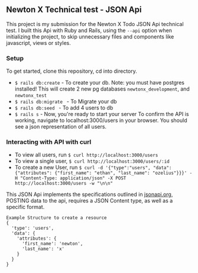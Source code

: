 ## Newton X Technical test - JSON Api

This project is my submission for the Newton X Todo JSON Api technical test.  I built this Api with Ruby and Rails, using the `--api` option when initializing the project, to skip unnecessary files and components like javascript, views or styles. 


### Setup
To get started, clone this repository, cd into directory.
 - `$ rails db:create` - To create your db.  Note: you must have postgres installed!  This will create 2 new pg databases `newtonx_development`, and `newtonx_test` 
 - `$ rails db:migrate ` - To Migrate your db
 - `$ rails db:seed ` - To add 4 users to db 
 - `$ rails s` - Now, you're ready to start your server 
To confirm the API is working, navigate to localhost:3000/users in your browser.  You should see a json representation of all users.



### Interacting with API with curl
- To view all users, run `$ curl http://localhost:3000/users`
- To view a single user, `$ curl http://localhost:3000/users/:id`
- To create a new User, run `$ curl -d '{"type":"users", "data": {"attributes": {"first_name": "ethan", "last_name": "ozelius"}}}' -H "Content-Type: application/json" -X POST http://localhost:3000/users -w "\n\n"`


This JSON Api implements the specifications outlined in [jsonapi.org](http://jsonapi.org/), POSTING data to the api, requires a JSON Content type, as well as a specific format.
```
Example Structure to create a resource
{
  'type': 'users',
  'data': {
    'attributes': {
      'first_name': 'newton',
      'last_name': 'x'
    }
  }
}

```